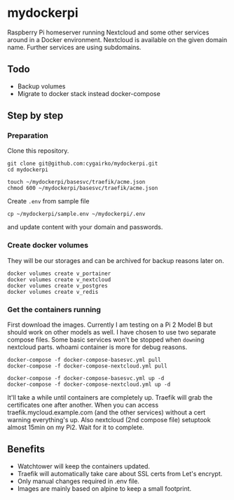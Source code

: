 # mydockerpi
Raspberry Pi homeserver running Nextcloud and some other services around in a Docker environment. Nextcloud is available on the given domain name. Further services are using subdomains.

## Todo
- Backup volumes
- Migrate to docker stack instead docker-compose

## Step by step
### Preparation
Clone this repository.
```
git clone git@github.com:cygairko/mydockerpi.git
cd mydockerpi
```
```
touch ~/mydockerpi/basesvc/traefik/acme.json
chmod 600 ~/mydockerpi/basesvc/traefik/acme.json
```

Create ```.env``` from sample file
```
cp ~/mydockerpi/sample.env ~/mydockerpi/.env
```
and update content with your domain and passwords.

### Create docker volumes
They will be our storages and can be archived for backup reasons later on.
```
docker volumes create v_portainer
docker volumes create v_nextcloud
docker volumes create v_postgres
docker volumes create v_redis
```

### Get the containers running
First download the images. Currently I am testing on a Pi 2 Model B but should work on other models as well. I have chosen to use two separate compose files. Some basic services won't be stopped when ```down```ing nextcloud parts. whoami container is more for debug reasons.
```
docker-compose -f docker-compose-basesvc.yml pull
docker-compose -f docker-compose-nextcloud.yml pull
```

```
docker-compose -f docker-compose-basesvc.yml up -d
docker-compose -f docker-compose-nextcloud.yml up -d
```
It'll take a while until containers are completely up. Traefik will grab the certificates one after another. When you can access traefik.mycloud.example.com (and the other services) without a cert warning everything's up. Also nextcloud (2nd compose file) setuptook almost 15min on my Pi2. Wait for it to complete.

## Benefits
- Watchtower will keep the containers updated.
- Traefik will automatically take care about SSL certs from Let's encrypt.
- Only manual changes required in .env file.
- Images are mainly based on alpine to keep a small footprint.
